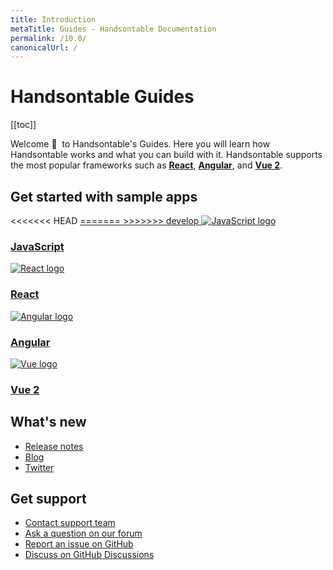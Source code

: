 ```yaml
---
title: Introduction
metaTitle: Guides - Handsontable Documentation
permalink: /10.0/
canonicalUrl: /
---
```


# Handsontable Guides

[[toc]]

Welcome 👋&nbsp; to Handsontable's Guides. Here you will learn how Handsontable works and what you can build with it. Handsontable supports the most popular frameworks such as **[React](@/guides/integrate-with-react/react-simple-example.md)**, **[Angular](@/guides/integrate-with-angular/angular-simple-example.md)**, and **[Vue 2](@/guides/integrate-with-vue/vue-simple-example.md)**.

## Get started with sample apps

<div class="row-items-container">
<<<<<<< HEAD
    <a href="/docs/10.0/demo" class="row-item">
=======
    <a href="/docs/10.0/binding-to-data" class="row-item">
>>>>>>> develop
     <img class="integration-framework-logo" src="/docs/10.0/img/pages/introduction/javascript.svg" alt="JavaScript logo" />
     <h3>JavaScript</h3>
    </a>

   <a href="/docs/10.0/react-simple-example" class="row-item">
   <img class="integration-framework-logo" src="/docs/10.0/img/pages/introduction/react.svg" alt="React logo" />
    <h3>React</h3>
   </a>

   <a href="/docs/10.0/angular-simple-example" class="row-item">
    <img class="integration-framework-logo" src="/docs/10.0/img/pages/introduction/angular.svg" alt="Angular logo" />
    <h3>Angular</h3>
   </a>

   <a href="/docs/10.0/vue-simple-example" class="row-item">
    <img class="integration-framework-logo" src="/docs/10.0/img/pages/introduction/vue.svg" alt="Vue logo" />
    <h3>Vue 2</h3>
   </a>
</div>

## What's new

- [Release notes](@/guides/upgrade-and-migration/release-notes.md)
- [Blog](https://handsontable.com/blog)
- [Twitter](https://twitter.com/handsontable)

## Get support

- [Contact support team](https://handsontable.com/contact?category=technical_support)
- [Ask a question on our forum](https://forum.handsontable.com)
- [Report an issue on GitHub](https://github.com/handsontable/handsontable/issues)
- [Discuss on GitHub Discussions](https://github.com/handsontable/handsontable/discussions)
